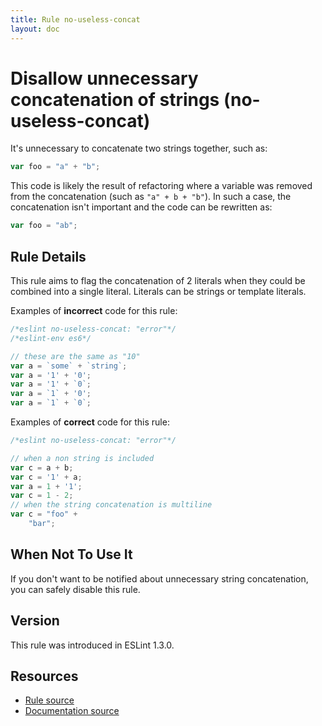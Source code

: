 ```yaml
---
title: Rule no-useless-concat
layout: doc
---
```

<!-- Note: No pull requests accepted for this file. See README.md in the root directory for details. -->

# Disallow unnecessary concatenation of strings (no-useless-concat)

It's unnecessary to concatenate two strings together, such as:

```js
var foo = "a" + "b";
```

This code is likely the result of refactoring where a variable was removed from the concatenation (such as `"a" + b + "b"`). In such a case, the concatenation isn't important and the code can be rewritten as:

```js
var foo = "ab";
```

## Rule Details

This rule aims to flag the concatenation of 2 literals when they could be combined into a single literal. Literals can be strings or template literals.

Examples of **incorrect** code for this rule:

```js
/*eslint no-useless-concat: "error"*/
/*eslint-env es6*/

// these are the same as "10"
var a = `some` + `string`;
var a = '1' + '0';
var a = '1' + `0`;
var a = `1` + '0';
var a = `1` + `0`;
```

Examples of **correct** code for this rule:

```js
/*eslint no-useless-concat: "error"*/

// when a non string is included
var c = a + b;
var c = '1' + a;
var a = 1 + '1';
var c = 1 - 2;
// when the string concatenation is multiline
var c = "foo" +
    "bar";
```

## When Not To Use It

If you don't want to be notified about unnecessary string concatenation, you can safely disable this rule.

## Version

This rule was introduced in ESLint 1.3.0.

## Resources

* [Rule source](https://github.com/eslint/eslint/tree/master/lib/rules/no-useless-concat.js)
* [Documentation source](https://github.com/eslint/eslint/tree/master/docs/rules/no-useless-concat.md)
